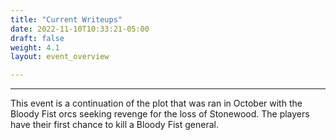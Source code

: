 ```yaml
---
title: "Current Writeups"
date: 2022-11-10T10:33:21-05:00
draft: false
weight: 4.1
layout: event_overview

---
```




---

This event is a continuation of the plot that was ran in October with the Bloody Fist orcs seeking revenge for the loss of Stonewood. The players have their first chance to kill a Bloody Fist general.
